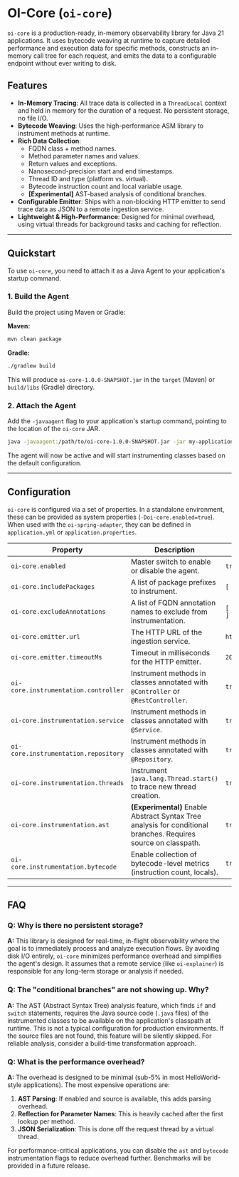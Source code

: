 # OI-Core (`oi-core`)

`oi-core` is a production-ready, in-memory observability library for Java 21 applications. It uses bytecode weaving at runtime to capture detailed performance and execution data for specific methods, constructs an in-memory call tree for each request, and emits the data to a configurable endpoint without ever writing to disk.

## Features

- **In-Memory Tracing**: All trace data is collected in a `ThreadLocal` context and held in memory for the duration of a request. No persistent storage, no file I/O.
- **Bytecode Weaving**: Uses the high-performance ASM library to instrument methods at runtime.
- **Rich Data Collection**:
    - FQDN class + method names.
    - Method parameter names and values.
    - Return values and exceptions.
    - Nanosecond-precision start and end timestamps.
    - Thread ID and type (platform vs. virtual).
    - Bytecode instruction count and local variable usage.
    - **[Experimental]** AST-based analysis of conditional branches.
- **Configurable Emitter**: Ships with a non-blocking HTTP emitter to send trace data as JSON to a remote ingestion service.
- **Lightweight & High-Performance**: Designed for minimal overhead, using virtual threads for background tasks and caching for reflection.

---

## Quickstart

To use `oi-core`, you need to attach it as a Java Agent to your application's startup command.

### 1. Build the Agent

Build the project using Maven or Gradle:

**Maven:**
```bash
mvn clean package
```

**Gradle:**
```bash
./gradlew build
```
This will produce `oi-core-1.0.0-SNAPSHOT.jar` in the `target` (Maven) or `build/libs` (Gradle) directory.

### 2. Attach the Agent

Add the `-javaagent` flag to your application's startup command, pointing to the location of the `oi-core` JAR.

```bash
java -javaagent:/path/to/oi-core-1.0.0-SNAPSHOT.jar -jar my-application.jar
```

The agent will now be active and will start instrumenting classes based on the default configuration.

---

## Configuration

`oi-core` is configured via a set of properties. In a standalone environment, these can be provided as system properties (`-Doi-core.enabled=true`). When used with the `oi-spring-adapter`, they can be defined in `application.yml` or `application.properties`.

| Property                             | Description                                                                                             | Default                                    |
|--------------------------------------|---------------------------------------------------------------------------------------------------------|--------------------------------------------|
| `oi-core.enabled`                    | Master switch to enable or disable the agent.                                                           | `true`                                     |
| `oi-core.includePackages`            | A list of package prefixes to instrument.                                                               | `[ "com.mycompany" ]`                        |
| `oi-core.excludeAnnotations`         | A list of FQDN annotation names to exclude from instrumentation.                                        | `[ "o.s.stereotype.Component" ]`           |
| `oi-core.emitter.url`                | The HTTP URL of the ingestion service.                                                                  | `http://localhost:8081/ingest`             |
| `oi-core.emitter.timeoutMs`          | Timeout in milliseconds for the HTTP emitter.                                                           | `200`                                      |
| `oi-core.instrumentation.controller` | Instrument methods in classes annotated with `@Controller` or `@RestController`.                        | `true`                                     |
| `oi-core.instrumentation.service`    | Instrument methods in classes annotated with `@Service`.                                                | `true`                                     |
| `oi-core.instrumentation.repository` | Instrument methods in classes annotated with `@Repository`.                                             | `true`                                     |
| `oi-core.instrumentation.threads`    | Instrument `java.lang.Thread.start()` to trace new thread creation.                                     | `true`                                     |
| `oi-core.instrumentation.ast`        | **(Experimental)** Enable Abstract Syntax Tree analysis for conditional branches. Requires source on classpath. | `true`                                     |
| `oi-core.instrumentation.bytecode`   | Enable collection of bytecode-level metrics (instruction count, locals).                                | `true`                                     |

---

## FAQ

### Q: Why is there no persistent storage?

**A:** This library is designed for real-time, in-flight observability where the goal is to immediately process and analyze execution flows. By avoiding disk I/O entirely, `oi-core` minimizes performance overhead and simplifies the agent's design. It assumes that a remote service (like `oi-explainer`) is responsible for any long-term storage or analysis if needed.

### Q: The "conditional branches" are not showing up. Why?

**A:** The AST (Abstract Syntax Tree) analysis feature, which finds `if` and `switch` statements, requires the Java source code (`.java` files) of the instrumented classes to be available on the application's classpath at runtime. This is not a typical configuration for production environments. If the source files are not found, this feature will be silently skipped. For reliable analysis, consider a build-time transformation approach.

### Q: What is the performance overhead?

**A:** The overhead is designed to be minimal (sub-5% in most HelloWorld-style applications). The most expensive operations are:
1.  **AST Parsing**: If enabled and source is available, this adds parsing overhead.
2.  **Reflection for Parameter Names**: This is heavily cached after the first lookup per method.
3.  **JSON Serialization**: This is done off the request thread by a virtual thread.

For performance-critical applications, you can disable the `ast` and `bytecode` instrumentation flags to reduce overhead further. Benchmarks will be provided in a future release. 